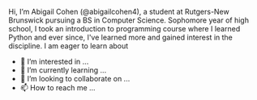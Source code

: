 Hi, I’m Abigail Cohen (@abigailcohen4), a student at Rutgers-New Brunswick pursuing a BS in Computer Science. 
Sophomore year of high school, I took an introduction to programming course where I learned Python and ever since, I've learned more and gained interest in the discipline. I am eager to learn about 
- 👀 I’m interested in ...
- 🌱 I’m currently learning ...
- 💞️ I’m looking to collaborate on ...
- 📫 How to reach me ...
